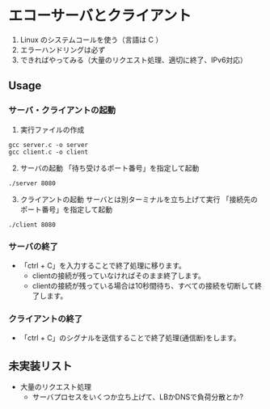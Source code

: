 # エコーサーバとクライアント
1. Linux のシステムコールを使う（言語は C ）
2. エラーハンドリングは必ず
3. できればやってみる（大量のリクエスト処理、適切に終了、IPv6対応）

## Usage
### サーバ・クライアントの起動
1. 実行ファイルの作成
```
gcc server.c -o server
gcc client.c -o client
```

2. サーバの起動
「待ち受けるポート番号」を指定して起動
```
./server 8080
```

3. クライアントの起動
サーバとは別ターミナルを立ち上げて実行
「接続先のポート番号」を指定して起動
```
./client 8080
```

### サーバの終了
* 「ctrl + C」を入力することで終了処理に移ります。
    * clientの接続が残っていなければそのまま終了します。
    * clientの接続が残っている場合は10秒間待ち、すべての接続を切断して終了します。

### クライアントの終了
* 「ctrl + C」のシグナルを送信することで終了処理(通信断)をします。

## 未実装リスト
* 大量のリクエスト処理
    * サーバプロセスをいくつか立ち上げて、LBかDNSで負荷分散とか?
